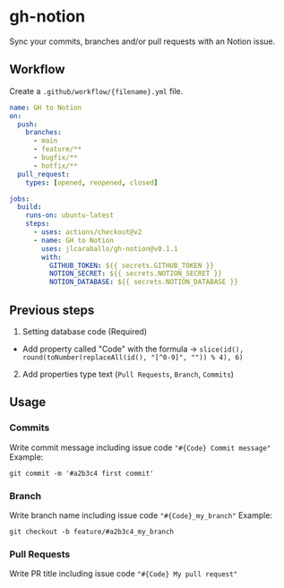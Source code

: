 # gh-notion

Sync your commits, branches and/or pull requests with an Notion issue.

## Workflow

Create a `.github/workflow/{filename}.yml` file.

```.yml
name: GH to Notion
on:
  push:
    branches:
      - main
      - feature/**
      - bugfix/**
      - hotfix/**
  pull_request:
    types: [opened, reopened, closed]

jobs:
  build:
    runs-on: ubuntu-latest
    steps:
      - uses: actions/checkout@v2
      - name: GH to Notion
        uses: jlcaraballo/gh-notion@v0.1.1
        with:
          GITHUB_TOKEN: ${{ secrets.GITHUB_TOKEN }}
          NOTION_SECRET: ${{ secrets.NOTION_SECRET }}
          NOTION_DATABASE: ${{ secrets.NOTION_DATABASE }}

```

## Previous steps

1. Setting database code (Required)

- Add property called "Code" with the formula -> `slice(id(), round(toNumber(replaceAll(id(), "[^0-9]", "")) % 4), 6)`

2. Add properties type text (`Pull Requests`, `Branch`, `Commits`)

## Usage

### Commits

Write commit message including issue code `"#{Code} Commit message"`
Example:

```git
git commit -m '#a2b3c4 first commit'
```

### Branch

Write branch name including issue code `"#{Code}_my_branch"`
Example:

```git
git checkout -b feature/#a2b3c4_my_branch
```

### Pull Requests

Write PR title including issue code `"#{Code} My pull request"`
